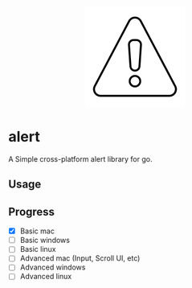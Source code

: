 <p align="center">
<img src="logo.svg" alt="Alert Logo">
</p>

# alert

A Simple cross-platform alert library for go.

## Usage

## Progress

* [X] Basic mac
* [ ] Basic windows
* [ ] Basic linux
* [ ] Advanced mac (Input, Scroll UI, etc)
* [ ] Advanced windows
* [ ] Advanced linux
